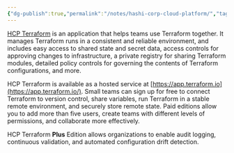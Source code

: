 ```yaml
---
{"dg-publish":true,"permalink":"/notes/hashi-corp-cloud-platform/","tags":["notes"]}
---
```



[HCP Terraform](https://cloud.hashicorp.com/products/terraform) is an application that helps teams use Terraform together. It manages Terraform runs in a consistent and reliable environment, and includes easy access to shared state and secret data, access controls for approving changes to infrastructure, a private registry for sharing Terraform modules, detailed policy controls for governing the contents of Terraform configurations, and more.

HCP Terraform is available as a hosted service at [https://app.terraform.io](https://app.terraform.io/). Small teams can sign up for free to connect Terraform to version control, share variables, run Terraform in a stable remote environment, and securely store remote state. Paid editions allow you to add more than five users, create teams with different levels of permissions, and collaborate more effectively.

HCP Terraform **Plus** Edition allows organizations to enable audit logging, continuous validation, and automated configuration drift detection.
